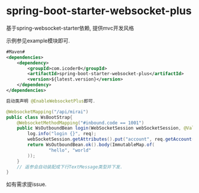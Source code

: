 # spring-boot-starter-websocket-plus
基于spring-websocket-starter依赖, 提供mvc开发风格

示例参见example模块即可.
```xml
#Maven#
<dependencies>
    <dependency>
        <groupId>com.icoder0</groupId>
        <artifactId>spring-boot-starter-websocket-plus</artifactId>
        <version>${latest.version}</version>
    </dependency>
</dependencies>
```

```java
启动类声明 @EnableWebsocketPlus即可.

@WebsocketMapping("/api/mirai")
public class WsBootStrap{
    @WebsocketMethodMapping("#inbound.code == 1001")
    public WsOutboundBean login(WebSocketSession webSocketSession, @Validated WsLoginVO req) {
        log.info("login {}", req);
        webSocketSession.getAttributes().put("account", req.getAccount());
        return WsOutboundBean.ok().body(ImmutableMap.of(
                "hello", "world"
        ));
    }
    // 返参会自动装配成下行TextMessage类型并下发.
}
```

如有需求提issue.
